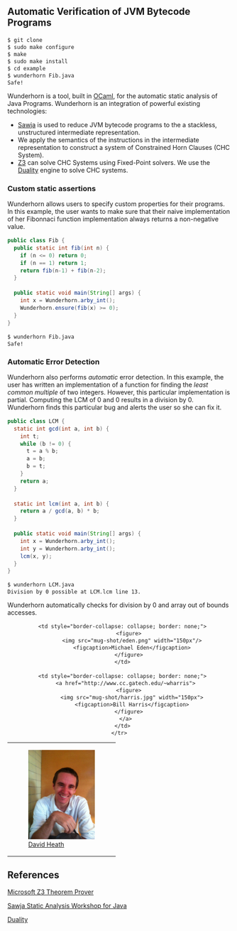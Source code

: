 ## Automatic Verification of JVM Bytecode Programs

```
$ git clone
$ sudo make configure
$ make
$ sudo make install
$ cd example
$ wunderhorn Fib.java
Safe!
```

Wunderhorn is a tool, built in [OCaml](http://ocaml.org/),
for the automatic static analysis of Java Programs.
Wunderhorn is an integration of powerful existing technologies:

  * [Sawja](http://sawja.inria.fr/) is used to reduce JVM bytecode programs to
    the a stackless, unstructured intermediate representation.
  * We apply the semantics of the instructions in the intermediate representation
    to construct a system of Constrained Horn Clauses (CHC System).
  * [Z3](https://github.com/Z3Prover/z3) can solve CHC Systems using Fixed-Point
    solvers. We use the [Duality](https://www.microsoft.com/en-us/research/project/duality/)
    engine to solve CHC systems.

### Custom static assertions

Wunderhorn allows users to specify custom properties for their programs. In this
example, the user wants to make sure that their naive implementation of her Fibonnaci
function implementation always returns a non-negative value.

```java
public class Fib {
  public static int fib(int n) {
    if (n <= 0) return 0;
    if (n == 1) return 1;
    return fib(n-1) + fib(n-2);
  }

  public static void main(String[] args) {
    int x = Wunderhorn.arby_int();
    Wunderhorn.ensure(fib(x) >= 0);
  }
}
```

```
$ wunderhorn Fib.java
Safe!
```

### Automatic Error Detection

Wunderhorn also performs *automatic* error detection. In this example, the user has
written an implementation of a function for finding the *least common multiple* of
two integers. However, this particular implementation is partial. Computing the
LCM of 0 and 0 results in a division by 0. Wunderhorn finds this particular bug
and alerts the user so she can fix it.

```java
public class LCM {
  static int gcd(int a, int b) {
    int t;
    while (b != 0) {
      t = a % b;
      a = b;
      b = t;
    }
    return a;
  }

  static int lcm(int a, int b) {
    return a / gcd(a, b) * b;
  }

  public static void main(String[] args) {
    int x = Wunderhorn.arby_int();
    int y = Wunderhorn.arby_int();
    lcm(x, y);
  }
}
```

```
$ wunderhorn LCM.java
Division by 0 possible at LCM.lcm line 13.
```

Wunderhorn automatically checks for division by 0 and array out of bounds accesses.

<center>
  <table style="border-collapse: collapse; border: none;">
    <tr style="border-collapse: collapse; border: none;">
      <td style="border-collapse: collapse; border: none;">
        <a href="http://daheath.github.io">
          <figure>
            <img src="mug-shot/heath.jpg" width="150px">
            <figcaption>David Heath</figcaption>
          </figure>
        </a>
      </td>

      <td style="border-collapse: collapse; border: none;">
          <figure>
            <img src="mug-shot/eden.png" width="150px"/>
            <figcaption>Michael Eden</figcaption>
          </figure>
      </td>

      <td style="border-collapse: collapse; border: none;">
        <a href="http://www.cc.gatech.edu/~wharris">
          <figure>
            <img src="mug-shot/harris.jpg" width="150px">
            <figcaption>Bill Harris</figcaption>
          </figure>
        </a>
      </td>
    </tr>
  </table>
</center>

## References

[Microsoft Z3 Theorem Prover](https://github.com/Z3Prover/z3)

[Sawja Static Analysis Workshop for Java](http://sawja.inria.fr/)

[Duality](https://www.microsoft.com/en-us/research/project/duality/)
